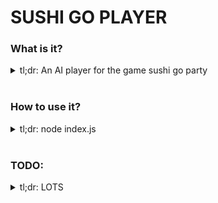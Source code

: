 # SUSHI GO PLAYER

### What is it?
<details>
  <summary>
    tl;dr: An AI player for the game sushi go party
  </summary>
  <br />

  It has a number of models that describe, execute, evaluate, and understand the mechanics of playing the game Sushi Go Party!

  It contains the following classes of behaviour:

  | Model | method | Description |
  | :---------------: | :--------------- | :--------------- |
  | Deck | draw(drawNumber) | Draws x number of cards from the deck |
  |  | returnCards(cards) | Returns given cards to the deck |
  |  | topUpDesserts(Params) => remainingDesserts | Add proper amount of dessert cards to the deck |
  | GameState | playATurn() | All players play and pass cards, turn incremented |
  |  | playAllTurns() | All players play and pass cards until hands empty |
  |  | playARound() | All rounds played, scores assigned, hands reset, round incremented, turn reset |
  |  | playAGame() | Three rounds played, winner declared |
  | Card | flip() | Flip card over, used in some actions |
  |  | reset() | Reset all user-input card values to default |
  |  | play(allCardsPlayed) | Evaluate execution of playing a card, returns that card |
  |  | setScore() | Set the card's score to be a value, usually a number |
  | Player | setHand(cards) | Set the players hand to equal those cards |
  |  | setNeighbors(lID, rID) | Set L & R neighbor ids |
  |  | preparePlay() | Assigns cardToPlay and cardsToPass based on ai sorting algo |
  |  | playCard(evaluatePlay) | Plays the best card, and evaluates if it was effected by any other player's played card |
  |  | passCards() | Passes all other non-played cards |
  |  | getCardsByName(name) | Gets all cards of the specified name in the desserts/playedCards for this player |
  |  | scoreBoard(round, gameType, allBoardStates) | Scores all played cards for x round |
  |  | resetRound() | Clear played cards, and store played desserts at end of round |

  These classes have the following state shape:

  | Model | state | Description |
  | :---------------: | :--------------- | :--------------- |
  | Deck | cards | Array of unique cards in the deck |
  | GameState | cards | Cards & leftover dessert cards stored |
  |  | cards.dessertCards | Storage of the unused dessert cards |
  |  | cards.deck | Storage of deck cards not in hand or played on board |
  |  | players | Storage of players in the game |
  |  | gameType | cardType: [selected types] game type storage |
  |  | round = 1 | Storage of the round currently being played |
  |  | turn = 1 | Storage of the turn currently being played |
  | Card | id | unique card id |
  |  | name | Name of the card |
  |  | name | Name of the card subtype _(salmon nigiri)_ |
  |  | color | Few word description of the semi-unique color _(used in scoring sparingly)_ |
  |  | shapes | key:value store of shape + count |
  |  | value | Value calc function, or simple number |
  |  | isDessert | Boolean for if this card is a dessert card |
  | Player | id | Unique player id |
  |  | hand | Array of cards in the player's hand |
  |  | cardToPlay | Card ready to play |
  |  | cardsToPass | Cards ready to be passed to the neighbor |
  |  | scoringAlgorithm | Return hand sorted from best to worst; given hand & boardstates |
  |  | boardState | Properties between the player and other board states |
  |  | boardState.score | The player's score |
  |  | boardState.round | The current round, maybe useful in the scoring algo |
  |  | boardState.desserts | The desserts played by the player previously |
  |  | boardState.neighbors | [L, R] neighbor ids for passing cards |
  |  | boardState.playedCards | Cards played during this round |


  `index.js` calls the `setup` function, that instantiates a GameState with players, cards, and things like turn/round stored within. From there, playing is easy!

</details>
<br/>

### How to use it?
<details>
  <summary>
    tl;dr: node index.js
  </summary>
  <br />

  `node index.js` will output a winner, and their score.

  `watch -n 0.1 node index.js` is also pretty cool _(assuming you've done `brew install watch`, or `apt-get install watch`)_, as you can watch it run random games 10x a second.

  right now, it's just a jumping off point, much more work must be done.

  ### THE END GOAL IS THUS:
  To make a working copy of sushi-go-party that anyone with *some* experience in JS can play with. I want people to put forth their best `scoringAlgorithm` **and that's it**. Those scoring algos are then what's used to hold AI competitions!

  The scoring algo is also *dead simple*. It takes in a hand, _(and the state of the board that turn)_, and returns a sorted hand, from best to worst. **that's it**.

  All it takes to be a competitor is using that information to choose the best cards possible! To me, it's far more interesting of a play space than other Bayesian AI competitions I've seen done, and nearly as simple to get into!

</details>
<br/>

### TODO:
<details>
<summary>tl;dr: LOTS</summary>
<br />

  #### MUST HAVE:
  1. Scoring algorithm is **fully random.** not ideal
  2. Players unable to activate specials that have been previously played
  3. players with different AI unable to be passed in to the `setup` function
  4. Evaluating score has bugs
      1. include `roll` scoring
      1. include `special` scoring


  #### NICE TO HAVE:
  1. output is logged, return the value so that algo fitness may be evaluated


  ### TESTS TO DO:
  1. appetizers
      1. misoSoup
      1. dumpling
      1. tofu
      1. sashimi
      1. eel
      1. tempura

  2. dessert
      1. setup
      1. greenTeaIceCream
      1. pudding
      1. fruit

  3. roll
      1. maki
      1. uramaki

  4. special
      1. specialOrder
      1. chopsticks
      1. takeoutBox
      1. soySauce
      1. wasabi
      1. spoon
      1. menu
      1. tea

</details>
<br/>